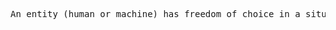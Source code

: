 <pre>
An entity (human or machine) has freedom of choice in a situation only if (s)he has at least two options to choose from.
</pre>
